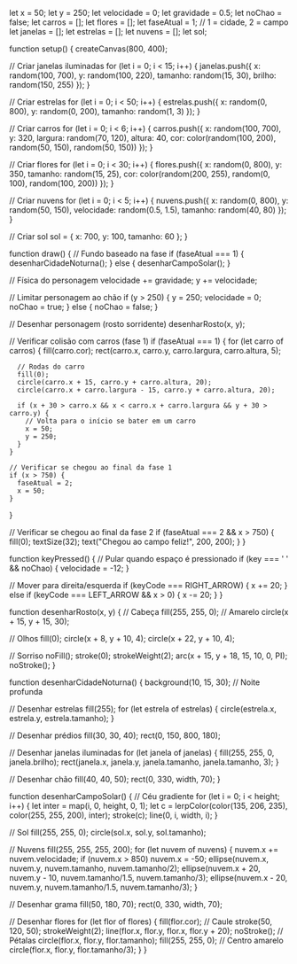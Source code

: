let x = 50;
let y = 250;
let velocidade = 0;
let gravidade = 0.5;
let noChao = false;
let carros = [];
let flores = [];
let faseAtual = 1; // 1 = cidade, 2 = campo
let janelas = [];
let estrelas = [];
let nuvens = [];
let sol;

function setup() {
  createCanvas(800, 400);
  
  // Criar janelas iluminadas
  for (let i = 0; i < 15; i++) {
    janelas.push({
      x: random(100, 700),
      y: random(100, 220),
      tamanho: random(15, 30),
      brilho: random(150, 255)
    });
  }
  
  // Criar estrelas
  for (let i = 0; i < 50; i++) {
    estrelas.push({
      x: random(0, 800),
      y: random(0, 200),
      tamanho: random(1, 3)
    });
  }
  
  // Criar carros
  for (let i = 0; i < 6; i++) {
    carros.push({
      x: random(100, 700),
      y: 320,
      largura: random(70, 120),
      altura: 40,
      cor: color(random(100, 200), random(50, 150), random(50, 150))
    });
  }
  
  // Criar flores
  for (let i = 0; i < 30; i++) {
    flores.push({
      x: random(0, 800),
      y: 350,
      tamanho: random(15, 25),
      cor: color(random(200, 255), random(0, 100), random(100, 200))
    });
  }
  
  // Criar nuvens
  for (let i = 0; i < 5; i++) {
    nuvens.push({
      x: random(0, 800),
      y: random(50, 150),
      velocidade: random(0.5, 1.5),
      tamanho: random(40, 80)
    });
  }
  
  // Criar sol
  sol = {
    x: 700,
    y: 100,
    tamanho: 60
  };
}

function draw() {
  // Fundo baseado na fase
  if (faseAtual === 1) {
    desenharCidadeNoturna();
  } else {
    desenharCampoSolar();
  }
  
  // Física do personagem
  velocidade += gravidade;
  y += velocidade;
  
  // Limitar personagem ao chão
  if (y > 250) {
    y = 250;
    velocidade = 0;
    noChao = true;
  } else {
    noChao = false;
  }
  
  // Desenhar personagem (rosto sorridente)
  desenharRosto(x, y);
  
  // Verificar colisão com carros (fase 1)
  if (faseAtual === 1) {
    for (let carro of carros) {
      fill(carro.cor);
      rect(carro.x, carro.y, carro.largura, carro.altura, 5);
      
      // Rodas do carro
      fill(0);
      circle(carro.x + 15, carro.y + carro.altura, 20);
      circle(carro.x + carro.largura - 15, carro.y + carro.altura, 20);
      
      if (x + 30 > carro.x && x < carro.x + carro.largura && y + 30 > carro.y) {
        // Volta para o início se bater em um carro
        x = 50;
        y = 250;
      }
    }
    
    // Verificar se chegou ao final da fase 1
    if (x > 750) {
      faseAtual = 2;
      x = 50;
    }
  }
  
  // Verificar se chegou ao final da fase 2
  if (faseAtual === 2 && x > 750) {
    fill(0);
    textSize(32);
    text("Chegou ao campo feliz!", 200, 200);
  }
}

function keyPressed() {
  // Pular quando espaço é pressionado
  if (key === ' ' && noChao) {
    velocidade = -12;
  }
  
  // Mover para direita/esquerda
  if (keyCode === RIGHT_ARROW) {
    x += 20;
  } else if (keyCode === LEFT_ARROW && x > 0) {
    x -= 20;
  }
}

function desenharRosto(x, y) {
  // Cabeça
  fill(255, 255, 0); // Amarelo
  circle(x + 15, y + 15, 30);
  
  // Olhos
  fill(0);
  circle(x + 8, y + 10, 4);
  circle(x + 22, y + 10, 4);
  
  // Sorriso
  noFill();
  stroke(0);
  strokeWeight(2);
  arc(x + 15, y + 18, 15, 10, 0, PI);
  noStroke();
}

function desenharCidadeNoturna() {
  background(10, 15, 30); // Noite profunda
  
  // Desenhar estrelas
  fill(255);
  for (let estrela of estrelas) {
    circle(estrela.x, estrela.y, estrela.tamanho);
  }
  
  // Desenhar prédios
  fill(30, 30, 40);
  rect(0, 150, 800, 180);
  
  // Desenhar janelas iluminadas
  for (let janela of janelas) {
    fill(255, 255, 0, janela.brilho);
    rect(janela.x, janela.y, janela.tamanho, janela.tamanho, 3);
  }
  
  // Desenhar chão
  fill(40, 40, 50);
  rect(0, 330, width, 70);
}

function desenharCampoSolar() {
  // Céu gradiente
  for (let i = 0; i < height; i++) {
    let inter = map(i, 0, height, 0, 1);
    let c = lerpColor(color(135, 206, 235), color(255, 255, 200), inter);
    stroke(c);
    line(0, i, width, i);
  }
  
  // Sol
  fill(255, 255, 0);
  circle(sol.x, sol.y, sol.tamanho);
  
  // Nuvens
  fill(255, 255, 255, 200);
  for (let nuvem of nuvens) {
    nuvem.x += nuvem.velocidade;
    if (nuvem.x > 850) nuvem.x = -50;
    ellipse(nuvem.x, nuvem.y, nuvem.tamanho, nuvem.tamanho/2);
    ellipse(nuvem.x + 20, nuvem.y - 10, nuvem.tamanho/1.5, nuvem.tamanho/3);
    ellipse(nuvem.x - 20, nuvem.y, nuvem.tamanho/1.5, nuvem.tamanho/3);
  }
  
  // Desenhar grama
  fill(50, 180, 70);
  rect(0, 330, width, 70);
  
  // Desenhar flores
  for (let flor of flores) {
    fill(flor.cor);
    // Caule
    stroke(50, 120, 50);
    strokeWeight(2);
    line(flor.x, flor.y, flor.x, flor.y + 20);
    noStroke();
    // Pétalas
    circle(flor.x, flor.y, flor.tamanho);
    fill(255, 255, 0); // Centro amarelo
    circle(flor.x, flor.y, flor.tamanho/3);
  }
}
